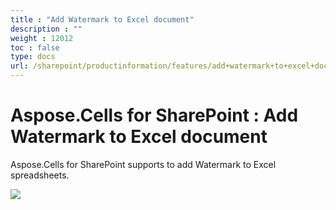 ```yaml
---
title : "Add Watermark to Excel document" 
description : "" 
weight : 12012 
toc : false
type: docs
url: /sharepoint/productinformation/features/add+watermark+to+excel+document/
---
```


# Aspose.Cells for SharePoint : Add Watermark to Excel document


Aspose.Cells for SharePoint supports to add Watermark to Excel spreadsheets.

![](https://docs2.aspose.com/cells/sharepoint/attachments/46858765/47153163.png)

